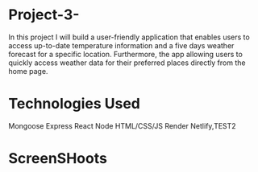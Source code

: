 # Project-3-

In this project I will build a user-friendly application that enables users to access up-to-date temperature information and a five days  weather forecast for a specific location.
Furthermore, the app  allowing users to quickly access weather data for their preferred places directly from the home page.

# Technologies Used

Mongoose Express React Node HTML/CSS/JS Render Netlify,TEST2

# ScreenSHoots 
